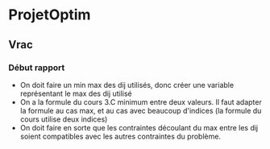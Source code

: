 # ProjetOptim

## Vrac
### Début rapport
- On doit faire un min max des dij utilisés, donc créer une variable représentant le max des dij utilisé
- On a la formule du cours 3.C minimum entre deux valeurs. Il faut adapter la formule au cas max, et au cas avec beaucoup d'indices (la formule du cours utilise deux indices)
- On doit faire en sorte que les contraintes découlant du max entre les dij soient compatibles avec les autres contraintes du problème.
